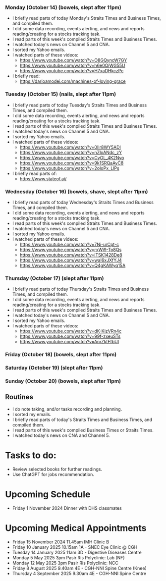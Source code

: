 ### Monday (October 14) (bowels, slept after 11pm)
- I briefly read parts of today Monday's Straits Times and Business Times, and compiled them.
- I did some data recording, events alerting, and news and reports reading/creating for a stocks tracking task.
- I read parts of this week's compiled Straits Times and Business Times.
- I watched today's news on Channel 5 and CNA.
- I sorted my Yahoo emails.
- I watched parts of these videos:
    - https://www.youtube.com/watch?v=O8GQyncW7GY
    - https://www.youtube.com/watch?v=h6e0QjWG55U
    - https://www.youtube.com/watch?v=H7xaDHkczPc
- I briefly read:
    - https://darioamodei.com/machines-of-loving-grace

### Tuesday (October 15) (nails, slept after 11pm)
- I briefly read parts of today Tuesday's Straits Times and Business Times, and compiled them.
- I did some data recording, events alerting, and news and reports reading/creating for a stocks tracking task.
- I read parts of this week's compiled Straits Times and Business Times.
- I watched today's news on Channel 5 and CNA.
- I sorted my Yahoo emails.
- I watched parts of these videos:
    - https://www.youtube.com/watch?v=0IIr8WY5ADI
    - https://www.youtube.com/watch?v=nZloANdc_zY
    - https://www.youtube.com/watch?v=CyOL_4K2Nyo
    - https://www.youtube.com/watch?v=9k1SRQaAyC8
    - https://www.youtube.com/watch?v=2oIoPx_LlPs
- I briefly read parts of:
    - https://www.stateof.ai/

### Wednesday (October 16) (bowels, shave, slept after 11pm)
- I briefly read parts of today Wednesday's Straits Times and Business Times, and compiled them.
- I did some data recording, events alerting, and news and reports reading/creating for a stocks tracking task.
- I read parts of this week's compiled Straits Times and Business Times.
- I watched today's news on Channel 5 and CNA.
- I sorted my Yahoo emails.
- I watched parts of these videos:
    - https://www.youtube.com/watch?v=7Ni-urCpt-c
    - https://www.youtube.com/watch?v=rxWi9-To8Qs
    - https://www.youtube.com/watch?v=iTSK1428De8
    - https://www.youtube.com/watch?v=waI6xJXfYJ4
    - https://www.youtube.com/watch?v=Q4gKAWyq15A

### Thursday (October 17) (slept after 11pm)
- I briefly read parts of today Thursday's Straits Times and Business Times, and compiled them.
- I did some data recording, events alerting, and news and reports reading/creating for a stocks tracking task.
- I read parts of this week's compiled Straits Times and Business Times.
- I watched today's news on Channel 5 and CNA.
- I sorted my Yahoo emails.
- I watched parts of these videos:
    - https://www.youtube.com/watch?v=dK-KizVRn4c
    - https://www.youtube.com/watch?v=99f-zxeuSTs
    - https://www.youtube.com/watch?v=AnrZktFfbUI

### Friday (October 18) (bowels, slept after 11pm)


### Saturday (October 19) (slept after 11pm)


### Sunday (October 20) (bowels, slept after 11pm)




## Routines
- I do note taking, and/or tasks recording and planning.
- I sorted my emails.
- I briefly read parts of today's Straits Times and Business Times, and compiled them.
- I read parts of this week's compiled Business Times or Straits Times.
- I watched today's news on CNA and Channel 5.

# Tasks to do:
- Review selected books for further readings.
- Use ChatGPT for jobs recommendation.

# Upcoming Schedule
- Friday 1 November 2024 Dinner with DHS classmates

# Upcoming Medical Appointments
- Friday 15 November 2024 11.45am IMH Clinic B
- Friday 10 January 2025 10.15am 1A - SNEC Eye Clinic @ CGH
- Tuesday 14 January 2025 11am 3D - Digestive Diseases Centre
- Monday 5 May 2025 3pm Pasir Ris Polyclinic: Lab (NF)
- Monday 12 May 2025 3pm Pasir Ris Polyclinic: NCC
- Friday 8 August 2025 9.40am 4E - CGH-NNI Spine Centre (Knee)
- Thursday 4 September 2025 9.30am 4E - CGH-NNI Spine Centre

